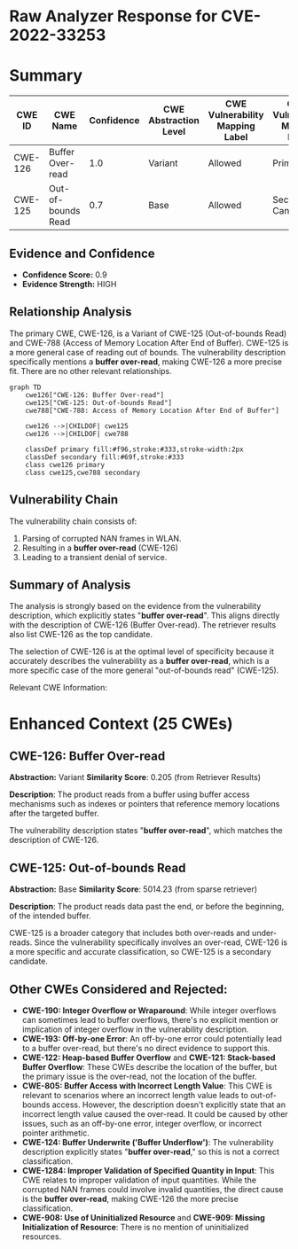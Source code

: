 # Raw Analyzer Response for CVE-2022-33253

# Summary
| CWE ID | CWE Name | Confidence | CWE Abstraction Level | CWE Vulnerability Mapping Label | CWE-Vulnerability Mapping Notes |
|---|---|---|---|---|---|
| CWE-126 | Buffer Over-read | 1.0 | Variant | Allowed | Primary CWE |
| CWE-125 | Out-of-bounds Read | 0.7 | Base | Allowed | Secondary Candidate |

## Evidence and Confidence

*   **Confidence Score:** 0.9
*   **Evidence Strength:** HIGH

## Relationship Analysis
The primary CWE, CWE-126, is a Variant of CWE-125 (Out-of-bounds Read) and CWE-788 (Access of Memory Location After End of Buffer). CWE-125 is a more general case of reading out of bounds. The vulnerability description specifically mentions a **buffer over-read**, making CWE-126 a more precise fit. There are no other relevant relationships.

```mermaid
graph TD
    cwe126["CWE-126: Buffer Over-read"]
    cwe125["CWE-125: Out-of-bounds Read"]
    cwe788["CWE-788: Access of Memory Location After End of Buffer"]
    
    cwe126 -->|CHILDOF| cwe125
    cwe126 -->|CHILDOF| cwe788

    classDef primary fill:#f96,stroke:#333,stroke-width:2px
    classDef secondary fill:#69f,stroke:#333
    class cwe126 primary
    class cwe125,cwe788 secondary
```

## Vulnerability Chain
The vulnerability chain consists of:
1.  Parsing of corrupted NAN frames in WLAN.
2.  Resulting in a **buffer over-read** (CWE-126)
3.  Leading to a transient denial of service.

## Summary of Analysis
The analysis is strongly based on the evidence from the vulnerability description, which explicitly states "**buffer over-read**". This aligns directly with the description of CWE-126 (Buffer Over-read). The retriever results also list CWE-126 as the top candidate.

The selection of CWE-126 is at the optimal level of specificity because it accurately describes the vulnerability as a **buffer over-read**, which is a more specific case of the more general "out-of-bounds read" (CWE-125).

Relevant CWE Information:

# Enhanced Context (25 CWEs)

## CWE-126: Buffer Over-read
**Abstraction:** Variant
**Similarity Score**: 0.205 (from Retriever Results)

**Description**:
The product reads from a buffer using buffer access mechanisms such as indexes or pointers that reference memory locations after the targeted buffer.

The vulnerability description states "**buffer over-read**", which matches the description of CWE-126.

## CWE-125: Out-of-bounds Read
**Abstraction:** Base
**Similarity Score**: 5014.23 (from sparse retriever)

**Description**:
The product reads data past the end, or before the beginning, of the intended buffer.

CWE-125 is a broader category that includes both over-reads and under-reads. Since the vulnerability specifically involves an over-read, CWE-126 is a more specific and accurate classification, so CWE-125 is a secondary candidate.

## Other CWEs Considered and Rejected:

*   **CWE-190: Integer Overflow or Wraparound**: While integer overflows can sometimes lead to buffer overflows, there's no explicit mention or implication of integer overflow in the vulnerability description.
*   **CWE-193: Off-by-one Error**: An off-by-one error could potentially lead to a buffer over-read, but there's no direct evidence to support this.
*   **CWE-122: Heap-based Buffer Overflow** and **CWE-121: Stack-based Buffer Overflow**: These CWEs describe the location of the buffer, but the primary issue is the over-read, not the location of the buffer.
*   **CWE-805: Buffer Access with Incorrect Length Value**: This CWE is relevant to scenarios where an incorrect length value leads to out-of-bounds access. However, the description doesn't explicitly state that an incorrect length value caused the over-read. It could be caused by other issues, such as an off-by-one error, integer overflow, or incorrect pointer arithmetic.
*   **CWE-124: Buffer Underwrite ('Buffer Underflow')**: The vulnerability description explicitly states "**buffer over-read**," so this is not a correct classification.
*   **CWE-1284: Improper Validation of Specified Quantity in Input**: This CWE relates to improper validation of input quantities. While the corrupted NAN frames could involve invalid quantities, the direct cause is the **buffer over-read**, making CWE-126 the more precise classification.
*   **CWE-908: Use of Uninitialized Resource** and **CWE-909: Missing Initialization of Resource**: There is no mention of uninitialized resources.